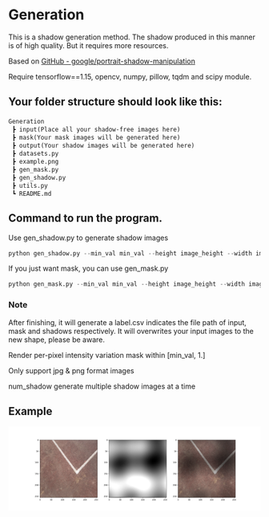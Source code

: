 # Generation

This is a shadow generation method. The shadow produced in this manner is of high quality. But it requires more resources.

Based on [GitHub - google/portrait-shadow-manipulation](https://github.com/google/portrait-shadow-manipulation)

Require tensorflow==1.15, opencv, numpy, pillow, tqdm and scipy module.

## Your folder structure should look like this:

```
Generation
 ┣ input(Place all your shadow-free images here)
 ┣ mask(Your mask images will be generated here)
 ┣ output(Your shadow images will be generated here)
 ┣ datasets.py
 ┣ example.png
 ┣ gen_mask.py
 ┣ gen_shadow.py
 ┣ utils.py
 ┗ README.md
```

## Command to run the program.

Use gen_shadow.py to generate shadow images
```python
python gen_shadow.py --min_val min_val --height image_height --width image_width  --num_shadow number of shadows
```
If you just want mask, you can use gen_mask.py
```python
python gen_mask.py --min_val min_val --height image_height --width image_width --num_mask number of masks
```

### Note
After finishing, it will generate a label.csv indicates the file path of input, mask and shadows respectively. It will overwrites your input images to the new shape, please be aware.

Render per-pixel intensity variation mask within [min_val, 1.]

Only support jpg & png format images

num_shadow generate multiple shadow images at a time

## Example
![example](./example.png)
